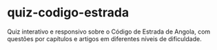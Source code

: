 # quiz-codigo-estrada
Quiz interativo e responsivo sobre o Código de Estrada de Angola, com questões por capítulos e artigos em diferentes níveis de dificuldade.
